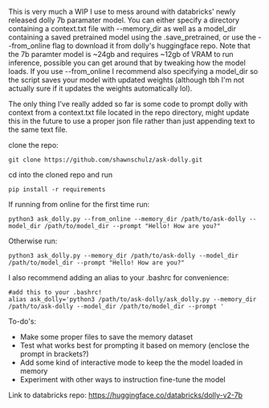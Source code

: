 This is very much a WIP I use to mess around with databricks' newly released dolly 7b paramater model. You can either specify a directory containing a context.txt file with --memory_dir as well as a model_dir containing a saved pretrained model using the .save_pretrained, or use the --from_online flag to download it from dolly's huggingface repo. Note that the 7b paramter model is ~24gb and requires ~12gb of VRAM to run inference, possible you can get around that by tweaking how the model loads. If you use --from_online I recommend also specifying a model_dir so the script saves your model with updated weights (although tbh I'm not actually sure if it updates the weights automatically lol). 

The only thing I've really added so far is some code to prompt dolly with context from a context.txt file located in the repo directory, might update this in the future to use a proper json file rather than just appending text to the same text file.  

clone the repo: 

```
git clone https://github.com/shawnschulz/ask-dolly.git
```

cd into the cloned repo and run 

```
pip install -r requirements
```

If running from online for the first time run:

```
python3 ask_dolly.py --from_online --memory_dir /path/to/ask-dolly --model_dir /path/to/model_dir --prompt "Hello! How are you?"  
```

Otherwise run:

```
python3 ask_dolly.py --memory_dir /path/to/ask-dolly --model_dir /path/to/model_dir --prompt "Hello! How are you?" 
```

I also recommend adding an alias to your .bashrc for convenience:
```
#add this to your .bashrc!
alias ask_dolly='python3 /path/to/ask-dolly/ask_dolly.py --memory_dir /path/to/ask-dolly --model_dir /path/to/model_dir --prompt '
```
To-do's:

- Make some proper files to save the memory dataset
- Test what works best for prompting it based on memory (enclose the prompt in brackets?)
- Add some kind of interactive mode to keep the the model loaded in memory 
- Experiment with other ways to instruction fine-tune the model

Link to databricks repo:
https://huggingface.co/databricks/dolly-v2-7b
 
